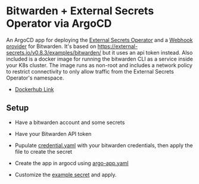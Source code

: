 # Bitwarden + External Secrets Operator via ArgoCD

 An ArgoCD app for deploying the [External Secrets Operator](https://external-secrets.io/v0.8.3/) and a [Webhook provider]() for Bitwarden. It's based on https://external-secrets.io/v0.8.3/examples/bitwarden/ but it uses an api token instead. Also included is a docker image for running the bitwarden CLI as a service inside your K8s cluster. The image runs as non-root and includes a network policy to restrict connectivity to only allow traffic from the External Secrets Operator's namespace.

- [Dockerhub Link](https://hub.docker.com/repository/docker/deserializeme/bweso/general)

## Setup

- Have a bitwarden account and some secrets

- Have your Bitwarden API token

- Pupulate [credential.yaml](./credential.yaml) with your bitwarden credentials, then apply the file to create the secret

- Create the app in argocd using [argo-app.yaml](./argo-app.yaml)

- Customize the [example secret](example-secret.yaml) and apply.

